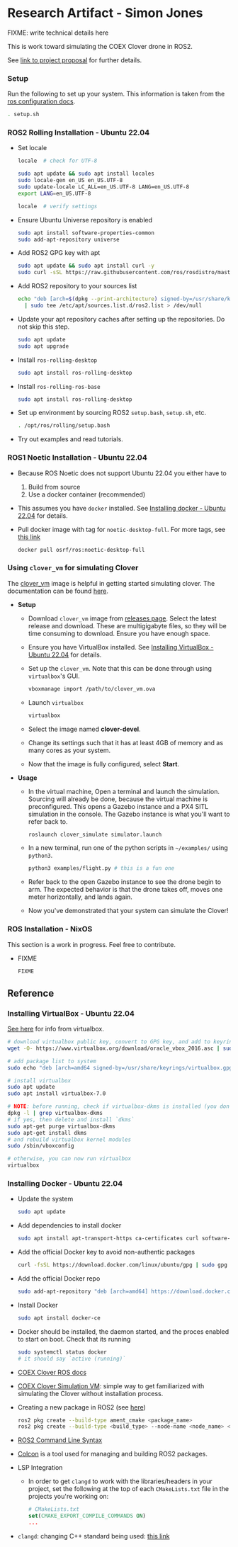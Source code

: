 # Research Artifact - Simon Jones

FIXME: write technical details here

This is work toward simulating the COEX Clover drone in ROS2.  

See [link to project proposal](https://simon-jones.netlify.app/comp/2023-10-06)
for further details.  

### Setup

Run the following to set up your system. This information is taken from the
[ros configuration docs](https://docs.ros.org/en/rolling/Tutorials/Beginner-CLI-Tools/Configuring-ROS2-Environment.html).

```sh
. setup.sh
```

### ROS2 Rolling Installation - Ubuntu 22.04

* Set locale
  ```sh
  locale  # check for UTF-8

  sudo apt update && sudo apt install locales
  sudo locale-gen en_US en_US.UTF-8
  sudo update-locale LC_ALL=en_US.UTF-8 LANG=en_US.UTF-8
  export LANG=en_US.UTF-8

  locale  # verify settings
  ```
* Ensure Ubuntu Universe repository is enabled
  ```sh
  sudo apt install software-properties-common
  sudo add-apt-repository universe
  ```
* Add ROS2 GPG key with apt
  ```sh
  sudo apt update && sudo apt install curl -y
  sudo curl -sSL https://raw.githubusercontent.com/ros/rosdistro/master/ros.key -o /usr/share/keyrings/ros-archive-keyring.gpg
  ```
* Add ROS2 repository to your sources list
  ```sh
  echo "deb [arch=$(dpkg --print-architecture) signed-by=/usr/share/keyrings/ros-archive-keyring.gpg] http://packages.ros.org/ros2/ubuntu $(. /etc/os-release && echo $UBUNTU_CODENAME) main" \
    | sudo tee /etc/apt/sources.list.d/ros2.list > /dev/null
  ```
* Update your apt repository caches after setting up the repositories. Do not
  skip this step.
  ```sh
  sudo apt update
  sudo apt upgrade
  ```
* Install `ros-rolling-desktop`
  ```sh
  sudo apt install ros-rolling-desktop
  ```
* Install `ros-rolling-ros-base`
  ```sh
  sudo apt install ros-rolling-desktop
  ```
* Set up environment by sourcing ROS2 `setup.bash`, `setup.sh`, etc.
  ```sh
  . /opt/ros/rolling/setup.bash
  ```
* Try out examples and read tutorials.

### ROS1 Noetic Installation - Ubuntu 22.04

* Because ROS Noetic does not support Ubuntu 22.04 you either have to
  1. Build from source
  2. Use a docker container (recommended)
* This assumes you have `docker` installed. See
  [Installing docker - Ubuntu 22.04](#installing-docker---ubuntu-2204) for details.

* Pull docker image with tag for `noetic-desktop-full`.
  For more tags, see [this link](https://hub.docker.com/r/osrf/ros/tags)
  ```sh
  docker pull osrf/ros:noetic-desktop-full
  ```

### Using `clover_vm` for simulating Clover

The [clover_vm](https://github.com/CopterExpress/clover_vm) image is helpful in
getting started simulating clover. The documentation can be found
[here](https://clover.coex.tech/en/simulation_vm.html).

* **Setup**
  * Download `clover_vm` image from
    [releases page](https://github.com/CopterExpress/clover_vm/releases/). Select
    the latest release and download. These are multigigabyte files, so they will be
    time consuming to download. Ensure you have enough space.
  * Ensure you have VirtualBox installed. See
    [Installing VirtualBox - Ubuntu 22.04](#installing-virtualbox---ubuntu-2204)
    for details.
  * Set up the `clover_vm`. Note that this can be done through using 
  `virtualbox`'s GUI.

    ```sh
    vboxmanage import /path/to/clover_vm.ova
    ```

  * Launch `virtualbox`

    ```sh
    virtualbox
    ```

  * Select the image named **clover-devel**.
  * Change its settings such that it has at least 4GB of memory and as many cores as
    your system.
  * Now that the image is fully configured, select **Start**.
* **Usage**
  * In the virtual machine, Open a terminal and launch the simulation. Sourcing
    will already be done, because the virtual machine is preconfigured. This opens
    a Gazebo instance and a PX4 SITL simulation in the console. The Gazebo
    instance is what you'll want to refer back to.

    ```sh
    roslaunch clover_simulate simulator.launch
    ```

  * In a new terminal, run one of the python scripts in `~/examples/` using `python3`.

    ```sh
    python3 examples/flight.py # this is a fun one
    ```

  * Refer back to the open Gazebo instance to see the drone begin to arm. The
    expected behavior is that the drone takes off, moves one meter horizontally,
    and lands again.
  * Now you've demonstrated that your system can simulate the Clover!

### ROS Installation - NixOS

This section is a work in progress. Feel free to contribute.  

* FIXME

  ```sh
  FIXME
  ```

## Reference

### Installing VirtualBox - Ubuntu 22.04

[See here](https://www.virtualbox.org/wiki/Linux_Downloads#Debian-basedLinuxdistributions)
for info from virtualbox.  

```sh
# download virtualbox public key, convert to GPG key, and add to keyring
wget -O- https://www.virtualbox.org/download/oracle_vbox_2016.asc | sudo gpg --dearmor --yes --output /usr/share/keyrings/oracle-virtualbox-2016.gpg

# add package list to system
sudo echo "deb [arch=amd64 signed-by=/usr/share/keyrings/virtualbox.gpg] https://download.virtualbox.org/virtualbox/debian jammy contrib" > /etc/apt/sources.list.d/virtualbox.list

# install virtualbox
sudo apt update
sudo apt install virtualbox-7.0

# NOTE: before running, check if virtualbox-dkms is installed (you don't want it installed) (see https://askubuntu.com/questions/900794/virtualbox-rtr3initex-failed-with-rc-1912-rc-1912)
dpkg -l | grep virtualbox-dkms
# if yes, then delete and install `dkms`
sudo apt-get purge virtualbox-dkms
sudo apt-get install dkms
# and rebuild virtualbox kernel modules
sudo /sbin/vboxconfig

# otherwise, you can now run virtualbox
virtualbox
```

### Installing Docker - Ubuntu 22.04

* Update the system

  ```sh
  sudo apt update
  ```

* Add dependencies to install docker

  ```sh
  sudo apt install apt-transport-https ca-certificates curl software-properties-common
  ```

* Add the official Docker key to avoid non-authentic packages

  ```sh
  curl -fsSL https://download.docker.com/linux/ubuntu/gpg | sudo gpg --dearmor -o /usr/share/keyrings/docker-archive-keyring.gpg
  ```

* Add the official Docker repo

  ```sh
  sudo add-apt-repository "deb [arch=amd64] https://download.docker.com/linux/ubuntu jammy stable"
  ```

* Install Docker

  ```sh
  sudo apt install docker-ce
  ```

* Docker should be installed, the daemon started, and the proces enabled to
  start on boot. Check that its running

  ```sh
  sudo systemctl status docker
  # it should say `active (running)`
  ```

* [COEX Clover ROS docs](http://wiki.ros.org/Robots/clover)
* [COEX Clover Simulation VM](https://github.com/CopterExpress/clover_vm):
  simple way to get familiarized with simulating the Clover without installation process.
* Creating a new package in ROS2 
  (see [here](https://docs.ros.org/en/rolling/Tutorials/Beginner-Client-Libraries/Creating-Your-First-ROS2-Package.html#create-a-package))

  ```sh
  ros2 pkg create --build-type ament_cmake <package_name>
  ros2 pkg create --build-type <build_type> --node-name <node_name> <package_name> --license <license>
  ```

* [ROS2 Command Line Syntax](https://design.ros2.org/articles/ros_command_line_arguments.html)
* [Colcon](https://docs.ros.org/en/rolling/Tutorials/Beginner-Client-Libraries/Colcon-Tutorial.html)
  is a tool used for managing and building ROS2 packages.
* LSP Integration
  * In order to get `clangd` to work with the libraries/headers in your project,
    set the following at the top of each `CMakeLists.txt` file in the projects
    you're working on:

    ```cmake
    # CMakeLists.txt
    set(CMAKE_EXPORT_COMPILE_COMMANDS ON)
    ...
    ```

* `clangd`: changing C++ standard being used:
  [this link](https://stackoverflow.com/questions/73758291/is-there-a-way-to-specify-the-c-standard-of-clangd-without-recompiling-it)
